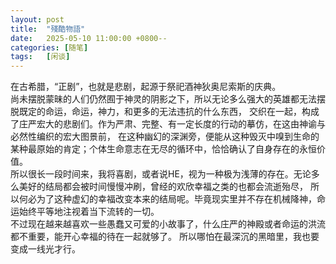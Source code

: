 ```yaml
---
layout: post
title:  "殘酷物語"
date:   2025-05-10 11:00:00 +0800--
categories: [随笔]
tags:   [闲谈]
---
```

在古希腊，“正剧”，也就是悲剧，起源于祭祀酒神狄奥尼索斯的庆典。<br>
尚未摆脱蒙昧的人们仍然囿于神灵的阴影之下，所以无论多么强大的英雄都无法摆脱既定的命运，命运，神力，和更多的无法违抗的什么东西，
交织在一起，构成了庄严宏大的悲剧们。作为严肃、完整、有一定长度的行动的摹仿，在这由神谕与必然性编织的宏大图景前，
在这种幽幻的深渊旁，便能从这种毁灭中嗅到生命的某种最原始的肯定；个体生命意志在无尽的循环中，恰恰确认了自身存在的永恒价值。<br>
所以很长一段时间来，我将喜剧，或者说HE，视为一种极为浅薄的存在。无论多么美好的结局都会被时间慢慢冲刷，曾经的欢欣幸福之类的也都会流逝殆尽，
所以何必为了这种虚幻的幸福改变本来的结局呢。毕竟现实里并不存在机械降神，命运始终平等地注视着当下流转的一切。<br>
不过现在越来越喜欢一些愚蠢又可爱的小故事了，什么庄严的神殿或者命运的洪流都不重要，能开心幸福的待在一起就够了。
所以哪怕在最深沉的黑暗里，我也要变成一线光才行。<br>